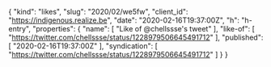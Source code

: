 {
  "kind": "likes",
  "slug": "2020/02/we5fw",
  "client_id": "https://indigenous.realize.be",
  "date": "2020-02-16T19:37:00Z",
  "h": "h-entry",
  "properties": {
    "name": [
      "Like of @chellssse's tweet"
    ],
    "like-of": [
      "https://twitter.com/chellssse/status/1228979506645491712"
    ],
    "published": [
      "2020-02-16T19:37:00Z"
    ],
    "syndication": [
      "https://twitter.com/chellssse/status/1228979506645491712"
    ]
  }
}
